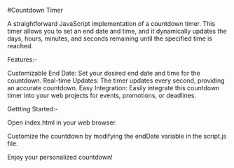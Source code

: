 #Countdown Timer

A straightforward JavaScript implementation of a countdown timer. This timer allows you to set an end date and time, and it dynamically updates the days, hours, minutes, and seconds remaining until the specified time is reached.

Features:-

Customizable End Date: Set your desired end date and time for the countdown.
Real-time Updates: The timer updates every second, providing an accurate countdown.
Easy Integration: Easily integrate this countdown timer into your web projects for events, promotions, or deadlines.

Gettting Started:-

Open index.html in your web browser.

Customize the countdown by modifying the endDate variable in the script.js file.

Enjoy your personalized countdown!
